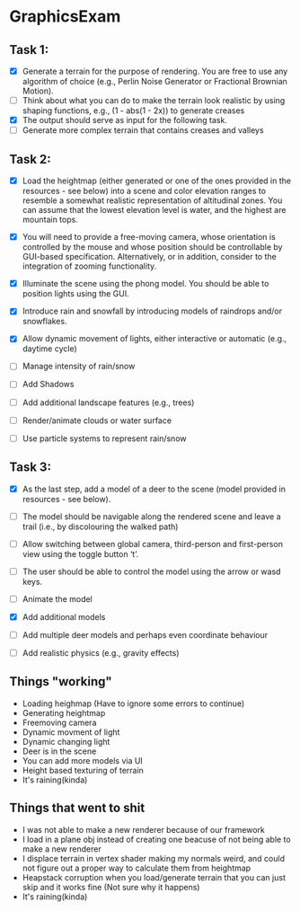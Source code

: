 # GraphicsExam

## Task 1:
- [x] Generate a terrain for the purpose of rendering. You are free to use any algorithm of choice
(e.g., Perlin Noise Generator or Fractional Brownian Motion).
- [ ] Think about what you can do to make the terrain look realistic by using shaping functions,
e.g., (1 - abs(1 - 2x)) to generate creases
- [x] The output should serve as input for the following task.
- [ ] Generate more complex terrain that contains creases and valleys

## Task 2:
- [x] Load the heightmap (either generated or one of the ones provided in the resources - see
below) into a scene and color elevation ranges to resemble a somewhat realistic
representation of altitudinal zones. You can assume that the lowest elevation level is water,
and the highest are mountain tops.

- [x] You will need to provide a free-moving camera, whose orientation is controlled by the
mouse and whose position should be controllable by GUI-based specification. Alternatively,
or in addition, consider to the integration of zooming functionality.
- [x] Illuminate the scene using the phong model. You should be able to position lights using the
GUI.
- [x] Introduce rain and snowfall by introducing models of raindrops and/or snowflakes.
- [x] Allow dynamic movement of lights, either interactive or automatic (e.g., daytime
cycle)
- [ ] Manage intensity of rain/snow
- [ ] Add Shadows
- [ ] Add additional landscape features (e.g., trees)
- [ ] Render/animate clouds or water surface
- [ ] Use particle systems to represent rain/snow

## Task 3:
- [x] As the last step, add a model of a deer to the scene (model provided in resources - see
below).
- [ ] The model should be navigable along the rendered scene and leave a trail (i.e., by
discolouring the walked path)
- [ ] Allow switching between global camera, third-person and first-person view using the toggle
button ‘t’.
- [ ] The user should be able to control the model using the arrow or wasd keys.
- [ ] Animate the model
- [x] Add additional models
- [ ] Add multiple deer models and perhaps even coordinate behaviour
- [ ] Add realistic physics (e.g., gravity effects)


## Things "working"
* Loading heighmap (Have to ignore some errors to continue)
* Generating heightmap
* Freemoving camera
* Dynamic movment of light
* Dynamic changing light
* Deer is in the scene
* You can add more models via UI
* Height based texturing of terrain
* It's raining(kinda)

## Things that went to shit
* I was not able to make a new renderer because of our framework
* I load in a plane obj instead of creating one beacuse of not being able to make a new renderer
* I displace terrain in vertex shader making my normals weird, and could not figure out a proper way to calculate them from heightmap
* Heapstack corruption when you load/generate terrain that you can just skip and it works fine (Not sure why it happens)
* It's raining(kinda)